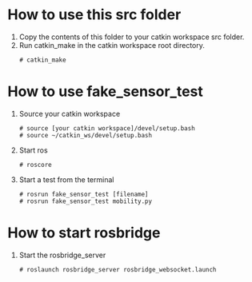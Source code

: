 # How to use this src folder
1. Copy the contents of this folder to your catkin workspace src folder.
2. Run catkin_make in the catkin workspace root directory.
    ```console
    # catkin_make
    ```

# How to use fake_sensor_test

1. Source your catkin workspace
    ```console
    # source [your catkin workspace]/devel/setup.bash
    # source ~/catkin_ws/devel/setup.bash
    ```
2. Start ros
    ```console
    # roscore
    ```
3. Start a test from the terminal 
    ```console
    # rosrun fake_sensor_test [filename]
    # rosrun fake_sensor_test mobility.py  
    ```

# How to start rosbridge

1. Start the rosbridge_server 
    ```console
    # roslaunch rosbridge_server rosbridge_websocket.launch
    ```